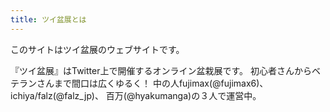 ```yaml
---
title: ツイ盆展とは
---
```


このサイトはツイ盆展のウェブサイトです。

『ツイ盆展』はTwitter上で開催するオンライン盆栽展です。 初心者さんからベテランさんまで間口は広くゆるく！ 中の人fujimax(@fujimax6)、 ichiya/falz(@falz_jp)、 百万(@hyakumanga)の３人で運営中。

